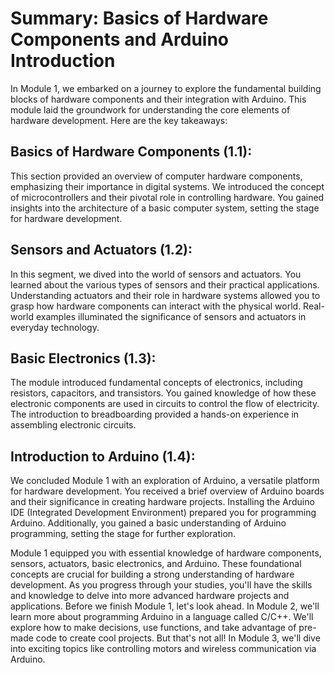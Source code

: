 # Summary: Basics of Hardware Components and Arduino Introduction


In Module 1, we embarked on a journey to explore the fundamental building blocks of hardware components and their integration with Arduino. This module laid the groundwork for understanding the core elements of hardware development. Here are the key takeaways:

## Basics of Hardware Components (1.1): 
This section provided an overview of computer hardware components, emphasizing their importance in digital systems. We introduced the concept of microcontrollers and their pivotal role in controlling hardware. You gained insights into the architecture of a basic computer system, setting the stage for hardware development.
## Sensors and Actuators (1.2): 
In this segment, we dived into the world of sensors and actuators. You learned about the various types of sensors and their practical applications. Understanding actuators and their role in hardware systems allowed you to grasp how hardware components can interact with the physical world. Real-world examples illuminated the significance of sensors and actuators in everyday technology.
## Basic Electronics (1.3): 
The module introduced fundamental concepts of electronics, including resistors, capacitors, and transistors. You gained knowledge of how these electronic components are used in circuits to control the flow of electricity. The introduction to breadboarding provided a hands-on experience in assembling electronic circuits.
## Introduction to Arduino (1.4): 
We concluded Module 1 with an exploration of Arduino, a versatile platform for hardware development. You received a brief overview of Arduino boards and their significance in creating hardware projects. Installing the Arduino IDE (Integrated Development Environment) prepared you for programming Arduino. Additionally, you gained a basic understanding of Arduino programming, setting the stage for further exploration.


Module 1 equipped you with essential knowledge of hardware components, sensors, actuators, basic electronics, and Arduino. These foundational concepts are crucial for building a strong understanding of hardware development. As you progress through your studies, you'll have the skills and knowledge to delve into more advanced hardware projects and applications.
Before we finish Module 1, let's look ahead. In Module 2, we'll learn more about programming Arduino in a language called C/C++. We'll explore how to make decisions, use functions, and take advantage of pre-made code to create cool projects. But that's not all! In Module 3, we'll dive into exciting topics like controlling motors and wireless communication via Arduino.
